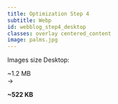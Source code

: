 ```yaml
---
title: Optimization Step 4
subtitle: Webp
id: webblog_step4_desktop
classes: overlay centered_content
image: palms.jpg
---
```

Images size Desktop:  

<div class="big_text"> 
~1.2 MB
<br />
&#8594; 
<br />

<strong>~522 KB</strong>
</div>